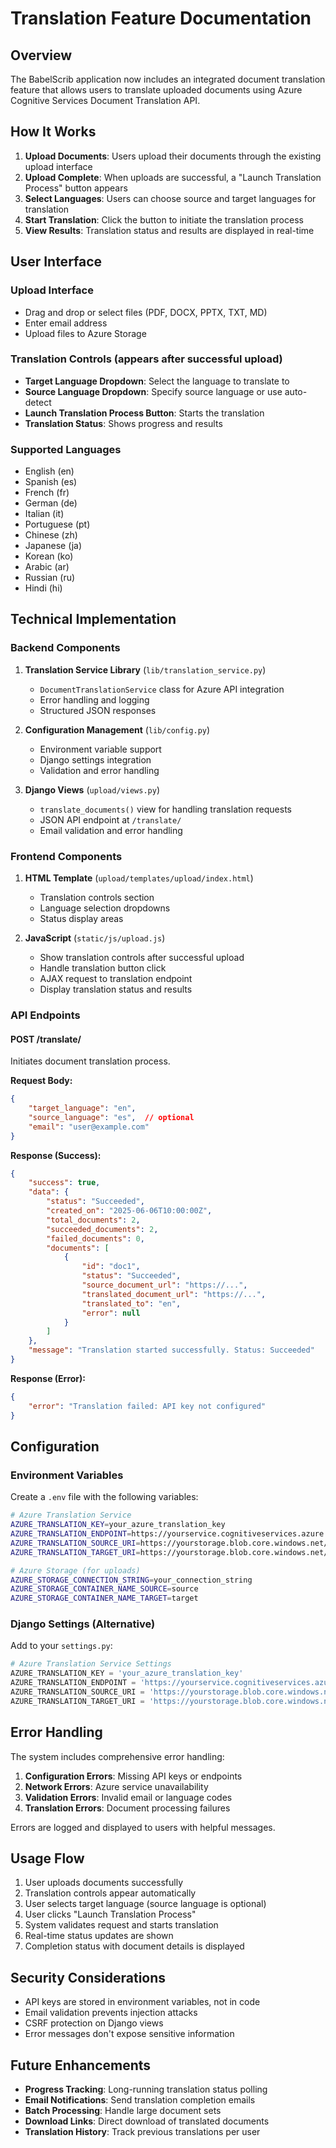 # Translation Feature Documentation

## Overview

The BabelScrib application now includes an integrated document translation feature that allows users to translate uploaded documents using Azure Cognitive Services Document Translation API.

## How It Works

1. **Upload Documents**: Users upload their documents through the existing upload interface
2. **Upload Complete**: When uploads are successful, a "Launch Translation Process" button appears
3. **Select Languages**: Users can choose source and target languages for translation
4. **Start Translation**: Click the button to initiate the translation process
5. **View Results**: Translation status and results are displayed in real-time

## User Interface

### Upload Interface
- Drag and drop or select files (PDF, DOCX, PPTX, TXT, MD)
- Enter email address
- Upload files to Azure Storage

### Translation Controls (appears after successful upload)
- **Target Language Dropdown**: Select the language to translate to
- **Source Language Dropdown**: Specify source language or use auto-detect
- **Launch Translation Process Button**: Starts the translation
- **Translation Status**: Shows progress and results

### Supported Languages
- English (en)
- Spanish (es)  
- French (fr)
- German (de)
- Italian (it)
- Portuguese (pt)
- Chinese (zh)
- Japanese (ja)
- Korean (ko)
- Arabic (ar)
- Russian (ru)
- Hindi (hi)

## Technical Implementation

### Backend Components

1. **Translation Service Library** (`lib/translation_service.py`)
   - `DocumentTranslationService` class for Azure API integration
   - Error handling and logging
   - Structured JSON responses

2. **Configuration Management** (`lib/config.py`)
   - Environment variable support
   - Django settings integration
   - Validation and error handling

3. **Django Views** (`upload/views.py`)
   - `translate_documents()` view for handling translation requests
   - JSON API endpoint at `/translate/`
   - Email validation and error handling

### Frontend Components

1. **HTML Template** (`upload/templates/upload/index.html`)
   - Translation controls section
   - Language selection dropdowns
   - Status display areas

2. **JavaScript** (`static/js/upload.js`)
   - Show translation controls after successful upload
   - Handle translation button click
   - AJAX request to translation endpoint
   - Display translation status and results

### API Endpoints

#### POST /translate/
Initiates document translation process.

**Request Body:**
```json
{
    "target_language": "en",
    "source_language": "es",  // optional
    "email": "user@example.com"
}
```

**Response (Success):**
```json
{
    "success": true,
    "data": {
        "status": "Succeeded",
        "created_on": "2025-06-06T10:00:00Z",
        "total_documents": 2,
        "succeeded_documents": 2,
        "failed_documents": 0,
        "documents": [
            {
                "id": "doc1",
                "status": "Succeeded",
                "source_document_url": "https://...",
                "translated_document_url": "https://...",
                "translated_to": "en",
                "error": null
            }
        ]
    },
    "message": "Translation started successfully. Status: Succeeded"
}
```

**Response (Error):**
```json
{
    "error": "Translation failed: API key not configured"
}
```

## Configuration

### Environment Variables

Create a `.env` file with the following variables:

```bash
# Azure Translation Service
AZURE_TRANSLATION_KEY=your_azure_translation_key
AZURE_TRANSLATION_ENDPOINT=https://yourservice.cognitiveservices.azure.com
AZURE_TRANSLATION_SOURCE_URI=https://yourstorage.blob.core.windows.net/source
AZURE_TRANSLATION_TARGET_URI=https://yourstorage.blob.core.windows.net/target

# Azure Storage (for uploads)
AZURE_STORAGE_CONNECTION_STRING=your_connection_string
AZURE_STORAGE_CONTAINER_NAME_SOURCE=source
AZURE_STORAGE_CONTAINER_NAME_TARGET=target
```

### Django Settings (Alternative)

Add to your `settings.py`:

```python
# Azure Translation Service Settings
AZURE_TRANSLATION_KEY = 'your_azure_translation_key'
AZURE_TRANSLATION_ENDPOINT = 'https://yourservice.cognitiveservices.azure.com'
AZURE_TRANSLATION_SOURCE_URI = 'https://yourstorage.blob.core.windows.net/source'
AZURE_TRANSLATION_TARGET_URI = 'https://yourstorage.blob.core.windows.net/target'
```

## Error Handling

The system includes comprehensive error handling:

1. **Configuration Errors**: Missing API keys or endpoints
2. **Network Errors**: Azure service unavailability
3. **Validation Errors**: Invalid email or language codes
4. **Translation Errors**: Document processing failures

Errors are logged and displayed to users with helpful messages.

## Usage Flow

1. User uploads documents successfully
2. Translation controls appear automatically
3. User selects target language (source language is optional)
4. User clicks "Launch Translation Process"
5. System validates request and starts translation
6. Real-time status updates are shown
7. Completion status with document details is displayed

## Security Considerations

- API keys are stored in environment variables, not in code
- Email validation prevents injection attacks
- CSRF protection on Django views
- Error messages don't expose sensitive information

## Future Enhancements

- **Progress Tracking**: Long-running translation status polling
- **Email Notifications**: Send translation completion emails
- **Batch Processing**: Handle large document sets
- **Download Links**: Direct download of translated documents
- **Translation History**: Track previous translations per user
